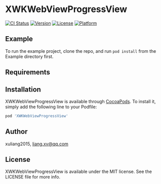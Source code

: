 # XWKWebViewProgressView

[![CI Status](http://img.shields.io/travis/xuliang2015/XWKWebViewProgressView.svg?style=flat)](https://travis-ci.org/xuliang2015/XWKWebViewProgressView)
[![Version](https://img.shields.io/cocoapods/v/XWKWebViewProgressView.svg?style=flat)](http://cocoapods.org/pods/XWKWebViewProgressView)
[![License](https://img.shields.io/cocoapods/l/XWKWebViewProgressView.svg?style=flat)](http://cocoapods.org/pods/XWKWebViewProgressView)
[![Platform](https://img.shields.io/cocoapods/p/XWKWebViewProgressView.svg?style=flat)](http://cocoapods.org/pods/XWKWebViewProgressView)

## Example

To run the example project, clone the repo, and run `pod install` from the Example directory first.

## Requirements

## Installation

XWKWebViewProgressView is available through [CocoaPods](http://cocoapods.org). To install
it, simply add the following line to your Podfile:

```ruby
pod 'XWKWebViewProgressView'
```

## Author

xuliang2015, liang.xv@qq.com

## License

XWKWebViewProgressView is available under the MIT license. See the LICENSE file for more info.
